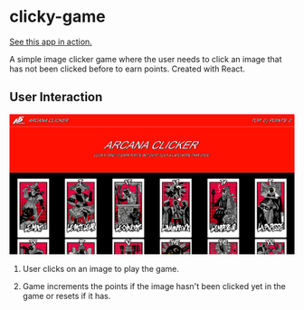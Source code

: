 # clicky-game

[See this app in action.](https://cisigep.github.io/clicky-game/)

A simple image clicker game where the user needs to click an image that has not been clicked before to earn points. Created with React.

## User Interaction

![screen](IMG/screen.png)

1. User clicks on an image to play the game.

2. Game increments the points if the image hasn't been clicked yet in the game or resets if it has.